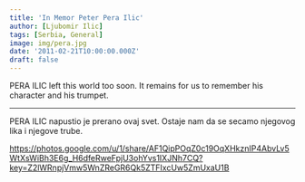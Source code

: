 ```yaml
---
title: 'In Memor Peter Pera Ilic'
author: [Ljubomir Ilic]
tags: [Serbia, General]
image: img/pera.jpg
date: '2011-02-21T10:00:00.000Z'
draft: false
---
```


PERA ILIC left this world too soon. It remains for us to remember his character and his trumpet.

--------

PERA ILIC napustio je prerano ovaj svet. Ostaje nam da se secamo njegovog lika i njegove trube.

https://photos.google.com/u/1/share/AF1QipPOqZ0c19OqXHkznIP4AbvLv5WtXsWiBh3E6g_H6dfeRweFpjU3ohYvs1IXJNh7CQ?key=Z2lWRnpjVmw5WnZReGR6Qk5ZTFIxcUw5ZmUxaU1B
